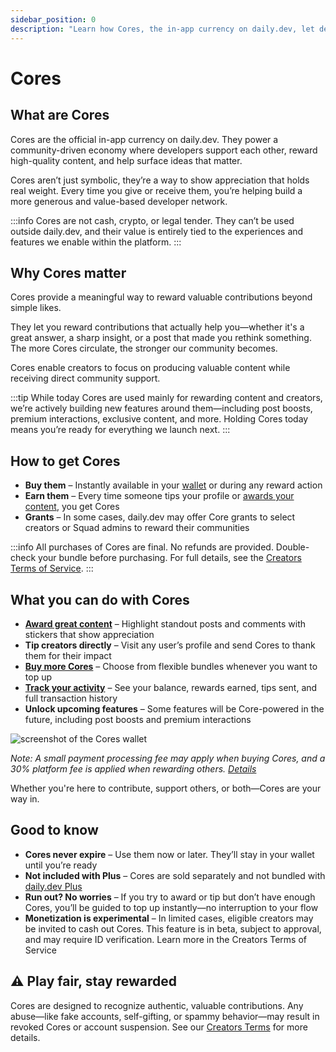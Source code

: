 ```yaml
---
sidebar_position: 0
description: "Learn how Cores, the in-app currency on daily.dev, let developers reward content, support creators, and unlock future features in the developer economy."
---
```


# Cores

## What are Cores

Cores are the official in-app currency on daily.dev. They power a community-driven economy where developers support each other, reward high-quality content, and help surface ideas that matter.

Cores aren’t just symbolic, they’re a way to show appreciation that holds real weight. Every time you give or receive them, you’re helping build a more generous and value-based developer network.

:::info 
Cores are not cash, crypto, or legal tender. They can’t be used outside daily.dev, and their value is entirely tied to the experiences and features we enable within the platform.
:::

## Why Cores matter

Cores provide a meaningful way to reward valuable contributions beyond simple likes.

They let you reward contributions that actually help you—whether it's a great answer, a sharp insight, or a post that made you rethink something. The more Cores circulate, the stronger our community becomes.

Cores enable creators to focus on producing valuable content while receiving direct community support.

:::tip
While today Cores are used mainly for rewarding content and creators, we’re actively building new features around them—including post boosts, premium interactions, exclusive content, and more. Holding Cores today means you’re ready for everything we launch next.
:::

## How to get Cores

- **Buy them** – Instantly available in your [wallet](https://app.daily.dev/wallet) or during any reward action  
- **Earn them** – Every time someone tips your profile or [awards your content](monetization/awards.md), you get Cores
- **Grants** – In some cases, daily.dev may offer Core grants to select creators or Squad admins to reward their communities

:::info 
All purchases of Cores are final. No refunds are provided. Double-check your bundle before purchasing. For full details, see the [Creators Terms of Service](https://daily.dev/creators-terms).
:::

## What you can do with Cores

- **[Award great content](monetization/awards.md)** – Highlight standout posts and comments with stickers that show appreciation
- **Tip creators directly** – Visit any user’s profile and send Cores to thank them for their impact
- **[Buy more Cores](https://app.daily.dev/cores)** – Choose from flexible bundles whenever you want to top up
- **[Track your activity](https://app.daily.dev/wallet)** – See your balance, rewards earned, tips sent, and full transaction history
- **Unlock upcoming features** – Some features will be Core-powered in the future, including post boosts and premium interactions

![screenshot of the Cores wallet](https://daily-now-res.cloudinary.com/image/upload/v1745238986/docs/Screenshot_2025-04-21_at_15.32.14.png)

*Note: A small payment processing fee may apply when buying Cores, and a 30% platform fee is applied when rewarding others. [Details](https://daily.dev/creators-terms)*

Whether you're here to contribute, support others, or both—Cores are your way in.

## Good to know

- **Cores never expire** – Use them now or later. They’ll stay in your wallet until you’re ready
- **Not included with Plus** – Cores are sold separately and not bundled with [daily.dev Plus](../plus/plus-overview.md)
- **Run out? No worries** – If you try to award or tip but don’t have enough Cores, you’ll be guided to top up instantly—no interruption to your flow
- **Monetization is experimental** – In limited cases, eligible creators may be invited to cash out Cores. This feature is in beta, subject to approval, and may require ID verification. Learn more in the Creators Terms of Service

## ⚠️ Play fair, stay rewarded

Cores are designed to recognize authentic, valuable contributions. Any abuse—like fake accounts, self-gifting, or spammy behavior—may result in revoked Cores or account suspension. See our [Creators Terms](https://daily.dev/creators-terms) for more details.